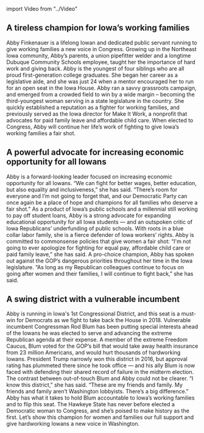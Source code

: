 import Video from "../Video"

## A tireless champion for Iowa’s working families

Abby Finkenauer is a lifelong Iowan and dedicated public servant running to give working families a new voice in Congress. Growing up in the Northeast Iowa community, Abby’s parents, a union pipefitter welder and a longtime Dubuque Community Schools employee, taught her the importance of hard work and giving back. Abby is the youngest of four siblings who are all proud first-generation college graduates. She began her career as a legislative aide, and she was just 24 when a mentor encouraged her to run for an open seat in the Iowa House. Abby ran a savvy grassroots campaign, and emerged from a crowded field to win by a wide margin – becoming the third-youngest woman serving in a state legislature in the country. She quickly established a reputation as a fighter for working families, and previously served as the Iowa director for Make It Work, a nonprofit that advocates for paid family leave and affordable child care. When elected to Congress, Abby will continue her life’s work of fighting to give Iowa’s working families a fair shot.

## A powerful advocate for increasing economic opportunity for all Iowans 

Abby is a forward-looking leader focused on increasing economic opportunity for all Iowans. “We can fight for better wages, better education, but also equality and inclusiveness,” she has said. “There’s room for everyone and I’m not going to forget that, and our Democratic Party can once again be a place of hope and champions for all families who deserve a fair shot.” As a product of Iowa’s public schools and a millennial still working to pay off student loans, Abby is a strong advocate for expanding educational opportunity for all Iowa students — and an outspoken critic of Iowa Republicans’ underfunding of public schools. With roots in a blue collar labor family, she is a fierce defender of Iowa workers’ rights. Abby is committed to commonsense policies that give women a fair shot: “I'm not going to ever apologize for fighting for equal pay, affordable child care or paid family leave,” she has said. A pro-choice champion, Abby has spoken out against the GOP’s dangerous priorities throughout her time in the Iowa legislature. “As long as my Republican colleagues continue to focus on going after women and their families, I will continue to fight back,” she has said.

## A swing district with a vulnerable incumbent 

Abby is running in Iowa's 1st Congressional District, and this seat is a must-win for Democrats as we fight to take back the House in 2018. Vulnerable incumbent Congressman Rod Blum has been putting special interests ahead of the Iowans he was elected to serve and advancing the extreme Republican agenda at their expense. A member of the extreme Freedom Caucus, Blum voted for the GOP’s bill that would take away health insurance from 23 million Americans, and would hurt thousands of hardworking Iowans. President Trump narrowly won this district in 2016, but approval rating has plummeted there since he took office — and his ally Blum is now faced with defending their shared record of failure in the midterm election. The contrast between out-of-touch Blum and Abby could not be clearer. “I know this district,” she has said. “These are my friends and family. My friends and family aren’t Washington lobbyists. There’s a big difference.” Abby has what it takes to hold Blum accountable to Iowa’s working families and to flip this seat. The Hawkeye State has never before elected a Democratic woman to Congress, and she’s poised to make history as the first. Let’s show this champion for women and families our full support and give hardworking Iowans a new voice in Washington.

